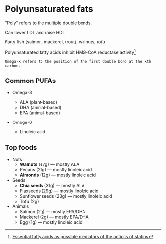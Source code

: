 # Polyunsaturated fats

"Poly" refers to the multiple double bonds.

Can lower LDL and raise HDL

Fatty fish (salmon, mackerel, trout), walnuts, tofu

Polyunsaturated fatty acids inhibit HMG-CoA reductase activity[^hmgcoareductase]

~~~admonish tip title="Omega-k"
Omega-k refers to the position of the first double bond at the kth carbon.
~~~

## Common PUFAs

* Omega-3

    * ALA (plant-based)
    * DHA (animal-based)
    * EPA (animal-based)

* Omega-6

    * Linoleic acid

## Top foods

* Nuts
    * **Walnuts** (47g) — mostly ALA
    * Pecans (21g) — mostly linoleic acid
    * **Almonds** (12g) — mostly linoleic acid
* Seeds
    * **Chia seeds** (31g) — mostly ALA
    * Flaxseeds (29g) — mostly linoleic acid
    * Sunflower seeds (23g) — mostly linoleic acid
    * Tofu (2g)
* Animals
    * Salmon (2g) — mostly EPA/DHA
    * Mackerel (2g) — mostly EPA/DHA
    * Egg (1g) — mostly linoleic acid

[^hmgcoareductase]: [Essential fatty acids as possible mediators of the actions of statins](https://pubmed.ncbi.nlm.nih.gov/11487306/#:~:text=Similarly%20to%20statins%2C%20polyunsaturated%20fatty,inhibit%20HMG%2DCoA%20reductase%20activity.)
